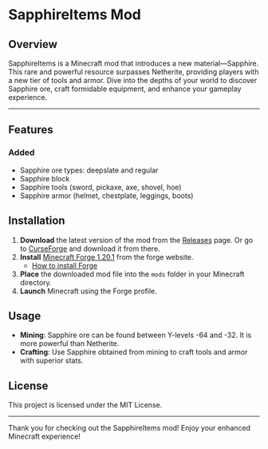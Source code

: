 # SapphireItems Mod

## Overview

SapphireItems is a Minecraft mod that introduces a new material—Sapphire. This rare and powerful resource surpasses Netherite, providing players with a new tier of tools and armor. Dive into the depths of your world to discover Sapphire ore, craft formidable equipment, and enhance your gameplay experience.

---
## Features

### Added

- Sapphire ore types: deepslate and regular
- Sapphire block
- Sapphire tools (sword, pickaxe, axe, shovel, hoe)
- Sapphire armor (helmet, chestplate, leggings, boots)

## Installation

1. **Download** the latest version of the mod from the [Releases](https://github.com/your-username/SapphireItems/releases) page.
   Or go to [CurseForge](https://www.curseforge.com/minecraft/mc-mods/sapphire-items) and download it from there.
3. **Install** [Minecraft Forge 1.20.1](https://files.minecraftforge.net/net/minecraftforge/forge/index_1.20.1.html) from the forge website.
   - [How to install Forge](https://www.wikihow.com/Install-Minecraft-Forge)
4. **Place** the downloaded mod file into the `mods` folder in your Minecraft directory.
5. **Launch** Minecraft using the Forge profile.

## Usage

- **Mining**: Sapphire ore can be found between Y-levels -64 and -32. It is more powerful than Netherite.
- **Crafting**: Use Sapphire obtained from mining to craft tools and armor with superior stats.
  
## License

This project is licensed under the MIT License.

---

Thank you for checking out the SapphireItems mod! Enjoy your enhanced Minecraft experience!

